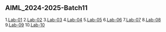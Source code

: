 ## AIML_2024-2025-Batch11
1.[Lab-01](https://github.com/sumayyatas11/AIML_2024-2025-Batch11-/blob/main/Lab_1_(2).ipynb)
2.[Lab-02](https://github.com/sumayyatas11/AIML_2024-2025-Batch11-/blob/main/Lab02_AIML_(1).ipynb)
3.[Lab-03](https://github.com/sumayyatas11/AIML_2024-2025-Batch11-/blob/main/Lab03_AIML_(3).ipynb)
4.[Lab-04](https://github.com/sumayyatas11/AIML_2024-2025-Batch11-/blob/main/Lab04_AIML_(1).ipynb)
5.[Lab-05](https://github.com/sumayyatas11/AIML_2024-2025-Batch11-/blob/main/Lab05_AIML.ipynb)
6.[Lab-06](https://github.com/sumayyatas11/AIML_2024-2025-Batch11-/blob/main/Lab_06.ipynb)
7.[Lab-07](https://github.com/sumayyatas11/AIML_2024-2025-Batch11-/blob/main/Lab07.ipynb)
8.[Lab-08](https://github.com/sumayyatas11/AIML_2024-2025-Batch11-/blob/main/Lab_08.ipynb)
9.[Lab-09](https://github.com/sumayyatas11/AIML_2024-2025-Batch11-/blob/main/Lab09_RF_Classification.ipynb)
10.[Lab-10](https://github.com/sumayyatas11/AIML_2024-2025-Batch11-/blob/main/lab_10.ipynb)
